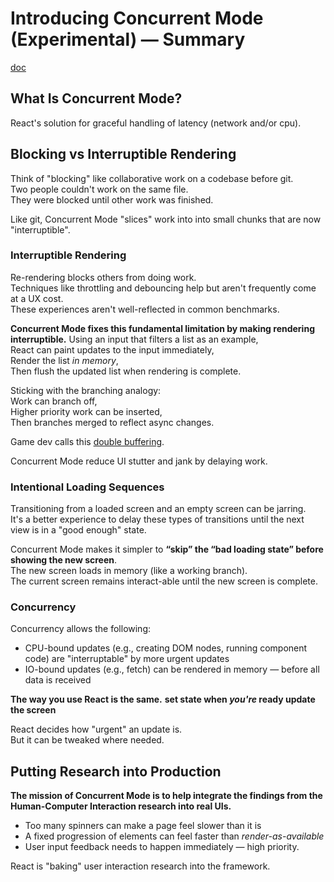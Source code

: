 ---
---

# Introducing Concurrent Mode (Experimental) — Summary

[doc](https://reactjs.org/docs/concurrent-mode-intro.html)

## What Is Concurrent Mode?

React's solution for graceful handling of latency (network and/or cpu).

## Blocking vs Interruptible Rendering

Think of "blocking" like collaborative work on a codebase before git.  
Two people couldn't work on the same file.  
They were blocked until other work was finished.

Like git, Concurrent Mode "slices" work into into small chunks that are now "interruptible".

### Interruptible Rendering

Re-rendering blocks others from doing work.  
Techniques like throttling and debouncing help but aren't frequently come at a UX cost.  
These experiences aren't well-reflected in common benchmarks.

**Concurrent Mode fixes this fundamental limitation by making rendering interruptible.**
Using an input that filters a list as an example,  
React can paint updates to the input immediately,  
Render the list _in memory_,  
Then flush the updated list when rendering is complete.

Sticking with the branching analogy:  
Work can branch off,  
Higher priority work can be inserted,  
Then branches merged to reflect async changes.

Game dev calls this [double buffering](https://wiki.osdev.org/Double_Buffering).

Concurrent Mode reduce UI stutter and jank by delaying work.

### Intentional Loading Sequences

Transitioning from a loaded screen and an empty screen can be jarring.  
It's a better experience to delay these types of transitions until the next view is in a "good enough" state.

Concurrent Mode makes it simpler to **“skip” the “bad loading state” before showing the new screen**.  
The new screen loads in memory (like a working branch).  
The current screen remains interact-able until the new screen is complete.

### Concurrency

Concurrency allows the following:

- CPU-bound updates (e.g., creating DOM nodes, running component code) are "interruptable" by more urgent updates
- IO-bound updates (e.g., fetch) can be rendered in memory — before all data is received

**The way you use React is the same.**
**set state when _you're_ ready update the screen**

React decides how "urgent" an update is.  
But it can be tweaked where needed.

## Putting Research into Production

**The mission of Concurrent Mode is to help integrate the findings from the Human-Computer Interaction research into real UIs.**

- Too many spinners can make a page feel slower than it is
- A fixed progression of elements can feel faster than _render-as-available_
- User input feedback needs to happen immediately — high priority.

React is "baking" user interaction research into the framework.
